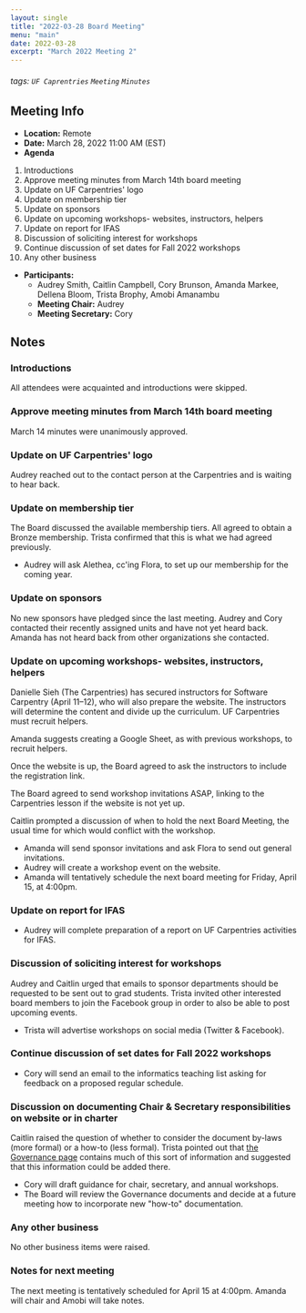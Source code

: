 ```yaml
---
layout: single
title: "2022-03-28 Board Meeting"
menu: "main"
date: 2022-03-28
excerpt: "March 2022 Meeting 2"
---
```


###### tags: `UF Caprentries` `Meeting` `Minutes`

## Meeting Info

- **Location:** Remote
- **Date:** March 28, 2022 11:00 AM (EST)
- **Agenda**
1. Introductions
2. Approve meeting minutes from March 14th board meeting
3. Update on UF Carpentries' logo
4. Update on membership tier
5. Update on sponsors
6. Update on upcoming workshops- websites, instructors, helpers
7. Update on report for IFAS
8. Discussion of soliciting interest for workshops
9. Continue discussion of set dates for Fall 2022 workshops
10. Any other business
- **Participants:**
    - Audrey Smith, Caitlin Campbell, Cory Brunson, Amanda Markee, Dellena Bloom, Trista Brophy, Amobi Amanambu
    - **Meeting Chair:** Audrey
    - **Meeting Secretary:** Cory

## Notes
<!-- Other important details discussed during the meeting can be entered here. -->

### Introductions

All attendees were acquainted and introductions were skipped.

### Approve meeting minutes from March 14th board meeting

March 14 minutes were unanimously approved.

### Update on UF Carpentries' logo

Audrey reached out to the contact person at the Carpentries and is waiting to hear back.

### Update on membership tier

The Board discussed the available membership tiers.
All agreed to obtain a Bronze membership.
Trista confirmed that this is what we had agreed previously.

* Audrey will ask Alethea, cc'ing Flora, to set up our membership for the coming year.

### Update on sponsors

No new sponsors have pledged since the last meeting.
Audrey and Cory contacted their recently assigned units and have not yet heard back.
Amanda has not heard back from other organizations she contacted.

### Update on upcoming workshops- websites, instructors, helpers

Danielle Sieh (The Carpentries) has secured instructors for Software Carpentry (April 11–12), who will also prepare the website.
The instructors will determine the content and divide up the curriculum.
UF Carpentries must recruit helpers.

Amanda suggests creating a Google Sheet, as with previous workshops, to recruit helpers.

Once the website is up, the Board agreed to ask the instructors to include the registration link.

The Board agreed to send workshop invitations ASAP, linking to the Carpentries lesson if the website is not yet up.

Caitlin prompted a discussion of when to hold the next Board Meeting, the usual time for which would conflict with the workshop.

* Amanda will send sponsor invitations and ask Flora to send out general invitations.
* Audrey will create a workshop event on the website.
* Amanda will tentatively schedule the next board meeting for Friday, April 15, at 4:00pm.

### Update on report for IFAS

* Audrey will complete preparation of a report on UF Carpentries activities for IFAS.

### Discussion of soliciting interest for workshops

Audrey and Caitlin urged that emails to sponsor departments should be requested to be sent out to grad students.
Trista invited other interested board members to join the Facebook group in order to also be able to post upcoming events.

* Trista will advertise workshops on social media (Twitter & Facebook).

### Continue discussion of set dates for Fall 2022 workshops

* Cory will send an email to the informatics teaching list asking for feedback on a proposed regular schedule.

### Discussion on documenting Chair & Secretary responsibilities on website or in charter

Caitlin raised the question of whether to consider the document by-laws (more formal) or a how-to (less formal).
Trista pointed out that [the Governance page](https://www.uf-carpentries.org/governance/) contains much of this sort of information and suggested that this information could be added there.

* Cory will draft guidance for chair, secretary, and annual workshops.
* The Board will review the Governance documents and decide at a future meeting how to incorporate new "how-to" documentation.

### Any other business

No other business items were raised.

### Notes for next meeting

The next meeting is tentatively scheduled for April 15 at 4:00pm.
Amanda will chair and Amobi will take notes.
